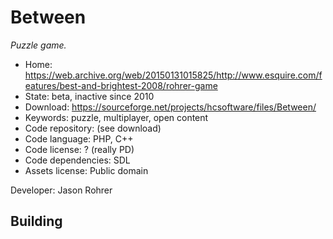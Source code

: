 # Between

_Puzzle game._

- Home: https://web.archive.org/web/20150131015825/http://www.esquire.com/features/best-and-brightest-2008/rohrer-game
- State: beta, inactive since 2010
- Download: https://sourceforge.net/projects/hcsoftware/files/Between/
- Keywords: puzzle, multiplayer, open content
- Code repository: (see download)
- Code language: PHP, C++
- Code license: ? (really PD)
- Code dependencies: SDL
- Assets license: Public domain

Developer: Jason Rohrer

## Building
